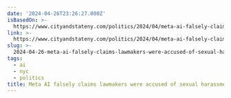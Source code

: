 ```yaml
---
date: '2024-04-26T23:26:27.000Z'
isBasedOn: >-
  https://www.cityandstateny.com/politics/2024/04/meta-ai-falsely-claims-lawmakers-were-accused-sexual-harassment/396121/
link: >-
  https://www.cityandstateny.com/politics/2024/04/meta-ai-falsely-claims-lawmakers-were-accused-sexual-harassment/396121/
slug: >-
  2024-04-26-meta-ai-falsely-claims-lawmakers-were-accused-of-sexual-harassment-city-and
tags:
  - ai
  - nyc
  - politics
title: Meta AI falsely claims lawmakers were accused of sexual harassment - City &
---
```


